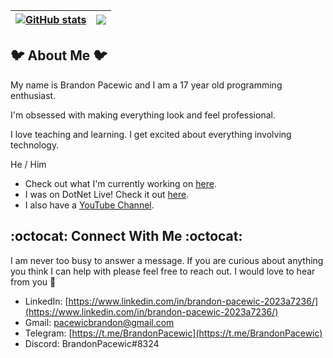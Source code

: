 | <a href="https://github.com/anuraghazra/github-readme-stats"><img align="center" src="https://github-readme-stats.vercel.app/api?username=BrandonPacewic&hide=contribs,issues&count_private=true&theme=github_dark&show_icons=true" alt="GitHub stats" /></a> | <a href="https://github.com/anuraghazra/github-readme-stats"><img align="center" src="https://github-readme-stats.vercel.app/api/top-langs/?username=BrandonPacewic&layout=compact&theme=github_dark&hide=html&langs_count=4"></a> |
| ------------ | ------------ |

## 🐦 About Me 🐦

My name is Brandon Pacewic and I am a 17 year old programming enthusiast. 

I'm obsessed with making everything look and feel professional.

I love teaching and learning. I get excited about everything involving technology.

He / Him

- Check out what I'm currently working on [here](https://github.com/users/BrandonPacewic/projects/5?add_cards_query=is%3Aopen).
- I was on DotNet Live! Check it out [here](https://www.youtube.com/watch?v=RS7g-87CJLU).
- I also have a [YouTube Channel](https://www.youtube.com/channel/UCzAr4Xgtl3Nb9UXeOY-cpRw).

## :octocat: Connect With Me :octocat:

I am never too busy to answer a message. If you are curious about anything you think I can help with please feel free to reach out. I would love to hear from you 💙

- LinkedIn: [https://www.linkedin.com/in/brandon-pacewic-2023a7236/](https://www.linkedin.com/in/brandon-pacewic-2023a7236/)
- Gmail: [pacewicbrandon@gmail.com](pacewicbrandon@gmail.com)
- Telegram: [https://t.me/BrandonPacewic](https://t.me/BrandonPacewic)
- Discord: BrandonPacewic#8324
